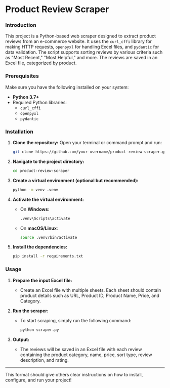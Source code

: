 

# Product Review Scraper

### Introduction
This project is a Python-based web scraper designed to extract product reviews from an e-commerce website. It uses the `curl_cffi` library for making HTTP requests, `openpyxl` for handling Excel files, and `pydantic` for data validation. The script supports sorting reviews by various criteria such as "Most Recent," "Most Helpful," and more. The reviews are saved in an Excel file, categorized by product.

### Prerequisites

Make sure you have the following installed on your system:

- **Python 3.7+**
- Required Python libraries:
  - `curl_cffi`
  - `openpyxl`
  - `pydantic`

### Installation

1. **Clone the repository:**
   Open your terminal or command prompt and run:
   ```bash
   git clone https://github.com/your-username/product-review-scraper.git
   ```

2. **Navigate to the project directory:**
   ```bash
   cd product-review-scraper
   ```

3. **Create a virtual environment (optional but recommended):**
   ```bash
   python -m venv .venv
   ```

4. **Activate the virtual environment:**
   - On **Windows**:
     ```bash
     .venv\Scripts\activate
     ```
   - On **macOS/Linux**:
     ```bash
     source .venv/bin/activate
     ```

5. **Install the dependencies:**
   ```bash
   pip install -r requirements.txt
   ```

### Usage

1. **Prepare the input Excel file:**
   - Create an Excel file with multiple sheets. Each sheet should contain product details such as URL, Product ID, Product Name, Price, and Category.

2. **Run the scraper:**
   - To start scraping, simply run the following command:
     ```bash
     python scraper.py
     ```

3. **Output:**
   - The reviews will be saved in an Excel file with each review containing the product category, name, price, sort type, review description, and rating.

---

This format should give others clear instructions on how to install, configure, and run your project!
